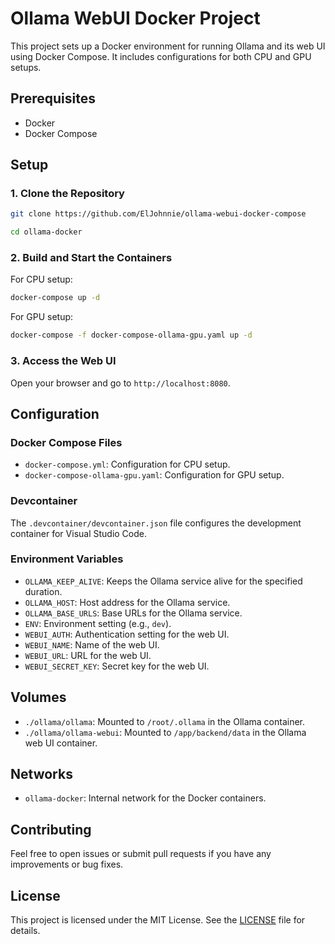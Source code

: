 # Ollama WebUI Docker Project

This project sets up a Docker environment for running Ollama and its web UI using Docker Compose. It includes configurations for both CPU and GPU setups.

## Prerequisites

- Docker
- Docker Compose

## Setup

### 1. Clone the Repository

```sh
git clone https://github.com/ElJohnnie/ollama-webui-docker-compose

cd ollama-docker
```

### 2. Build and Start the Containers

For CPU setup:

```sh
docker-compose up -d
```

For GPU setup:

```sh
docker-compose -f docker-compose-ollama-gpu.yaml up -d
```

### 3. Access the Web UI

Open your browser and go to `http://localhost:8080`.

## Configuration

### Docker Compose Files

- `docker-compose.yml`: Configuration for CPU setup.
- `docker-compose-ollama-gpu.yaml`: Configuration for GPU setup.

### Devcontainer

The `.devcontainer/devcontainer.json` file configures the development container for Visual Studio Code.

### Environment Variables

- `OLLAMA_KEEP_ALIVE`: Keeps the Ollama service alive for the specified duration.
- `OLLAMA_HOST`: Host address for the Ollama service.
- `OLLAMA_BASE_URLS`: Base URLs for the Ollama service.
- `ENV`: Environment setting (e.g., `dev`).
- `WEBUI_AUTH`: Authentication setting for the web UI.
- `WEBUI_NAME`: Name of the web UI.
- `WEBUI_URL`: URL for the web UI.
- `WEBUI_SECRET_KEY`: Secret key for the web UI.

## Volumes

- `./ollama/ollama`: Mounted to `/root/.ollama` in the Ollama container.
- `./ollama/ollama-webui`: Mounted to `/app/backend/data` in the Ollama web UI container.

## Networks

- `ollama-docker`: Internal network for the Docker containers.

## Contributing

Feel free to open issues or submit pull requests if you have any improvements or bug fixes.

## License

This project is licensed under the MIT License. See the [LICENSE](LICENSE.md) file for details.